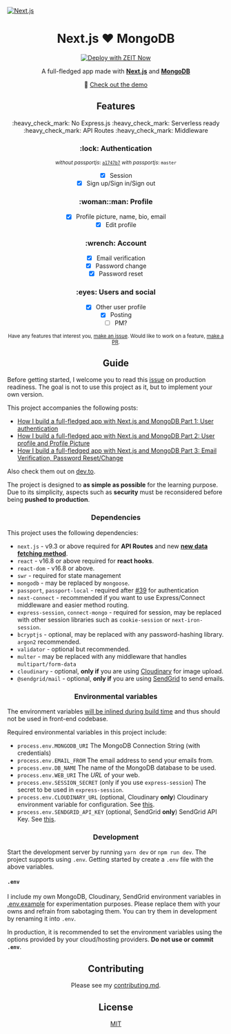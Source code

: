[![Next.js](https://assets.zeit.co/image/upload/v1538361091/repositories/next-js/next-js.png)](https://nextjs.org)

<h1 align="center">Next.js ❤️ MongoDB</h1>

<div align="center">
  
[![Deploy with ZEIT Now](https://zeit.co/button)](https://zeit.co/new/project?template=https://github.com/hoangvvo/nextjs-mongodb-app)

A full-fledged app made with [**Next.js**](https://github.com/zeit/next.js/) and [**MongoDB**](https://www.mongodb.com/)

:rocket: [Check out the demo](https://nextjs-mongodb.now.sh/)

</div>

<h2 align="center">Features</h2>

<p align="center">:heavy_check_mark: No Express.js :heavy_check_mark: Serverless ready :heavy_check_mark: API Routes :heavy_check_mark: Middleware</p>

<h3 align="center">:lock: Authentication</h3>

<div align="center">

<sup>*without passportjs*: [`a1747b7`](https://github.com/hoangvvo/nextjs-mongodb-app/commit/c36c5826f691032803760b5404ccec3446575504) *with passportjs*: `master`</sup>

- [x] Session
- [x] Sign up/Sign in/Sign out

</div>

<h3 align="center">:woman::man: Profile</h3>

<div align="center">

- [x] Profile picture, name, bio, email
- [x] Edit profile

</div>

<h3 align="center">:wrench: Account</h3>

<div align="center">

- [x] Email verification
- [x] Password change
- [x] Password reset

</div>

<h3 align="center">:eyes: Users and social</h3>

<div align="center">

- [x] Other user profile
- [x] Posting
- [ ] PM?

</div>

<div align="center">
  
<sup>Have any features that interest you, [make an issue](https://github.com/hoangvvo/nextjs-mongodb-app/issues). Would like to work on a feature, [make a PR](https://github.com/hoangvvo/nextjs-mongodb-app/pulls).<sup>
  
</div>

<h2 align="center">Guide</h2>

Before getting started, I welcome you to read this [issue](https://github.com/hoangvvo/nextjs-mongodb-app/issues/13) on production readiness. The goal is not to use this project as it, but to implement your own version.

This project accompanies the following posts:

- [How I build a full-fledged app with Next.js and MongoDB Part 1: User authentication](https://hoangvvo.com/blog/full-fledged-app-with-next-js-and-mongodb-part-1/)
- [How I build a full-fledged app with Next.js and MongoDB Part 2: User profile and Profile Picture](https://hoangvvo.com/blog/full-fledged-app-with-next-js-and-mongodb-part-2/)
- [How I build a full-fledged app with Next.js and MongoDB Part 3: Email Verification, Password Reset/Change](https://hoangvvo.com/blog/full-fledged-app-with-next-js-and-mongodb-part-3/)

Also check them out on [dev.to](https://dev.to/hoangvvo).

The project is designed to **as simple as possible** for the learning purpose. Due to its simplicity, aspects such as **security** must be reconsidered before being **pushed to production**.

<h3 align="center">Dependencies</h3>

This project uses the following dependencies:

- `next.js` - v9.3 or above required for **API Routes** and new [**new data fetching method**](https://nextjs.org/docs/basic-features/data-fetching#getserversideprops-server-side-rendering).
- `react` - v16.8 or above required for **react hooks**.
- `react-dom` - v16.8 or above.
- `swr` - required for state management
- `mongodb` - may be replaced by `mongoose`.
- `passport`, `passport-local` - required after [#39](https://github.com/hoangvvo/nextjs-mongodb-app/pull/39) for authentication
- `next-connect` - recommended if you want to use Express/Connect middleware and easier method routing.
- `express-session`, `connect-mongo` - required for session, may be replaced with other session libraries such as `cookie-session` or `next-iron-session`.
- `bcryptjs` - optional, may be replaced with any password-hashing library. `argon2` recommended.
- `validator` - optional but recommended.
- `multer` - may be replaced with any middleware that handles `multipart/form-data`
- `cloudinary` - optional, **only if** you are using [Cloudinary](https://cloudinary.com) for image upload.
- `@sendgrid/mail` - optional, **only if** you are using [SendGrid](https://sendgrid.com/) to send emails.

<h3 align="center">Environmental variables</h3>

The environment variables [will be inlined during build time](https://nextjs.org/docs#build-time-configuration) and thus should not be used in front-end codebase.

Required environmental variables in this project include:

- `process.env.MONGODB_URI` The MongoDB Connection String (with credentials)
- `process.env.EMAIL_FROM` The email address to send your emails from.
- `process.env.DB_NAME` The name of the MongoDB database to be used.
- `process.env.WEB_URI` The *URL* of your web.
- `process.env.SESSION_SECRET` (only if you use `express-session`) The secret to be used in `express-session`.
- `process.env.CLOUDINARY_URL` (optional, Cloudinary **only**) Cloudinary environment variable for configuration. See [this](https://cloudinary.com/documentation/node_integration#configuration).
- `process.env.SENDGRID_API_KEY` (optional, SendGrid **only**) SendGrid API Key. See [this](https://sendgrid.com/docs/ui/account-and-settings/api-keys/).

<h3 align="center">Development</h3>

Start the development server by running `yarn dev` or `npm run dev`. The project supports using `.env`. Getting started by create a `.env` file with the above variables.

#### `.env`

I include my own MongoDB, Cloudinary, SendGrid environment variables in [.env.example](.env.example) for experimentation purposes. Please replace them with your owns and refrain from sabotaging them. You can try them in development by renaming it into `.env`.

In production, it is recommended to set the environment variables using the options provided by your cloud/hosting providers. **Do not use or commit `.env`**.

<h2 align="center">Contributing</h2>

<div align="center">
  
Please see my [contributing.md](CONTRIBUTING.md).

</div>

<h2 align="center">
  License
</h2>

<div align="center">
  
  [MIT](LICENSE)
  
</div>
